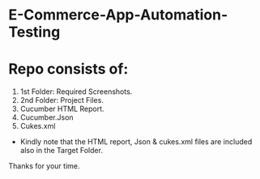 # E-Commerce-App-Automation-Testing

# Repo consists of:

1) 1st Folder: Required Screenshots.
2) 2nd Folder: Project Files.
3) Cucumber HTML Report.
4) Cucumber.Json
5) Cukes.xml

- Kindly note that the HTML report, Json & cukes.xml files are included also in the Target Folder.

Thanks for your time.
